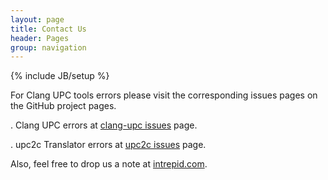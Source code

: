 ```yaml
---
layout: page
title: Contact Us
header: Pages
group: navigation
---
```

{% include JB/setup %}

For Clang UPC tools errors please visit the corresponding issues pages on the
GitHub project pages.

. Clang UPC errors at <a
href="https://github.com/Intrepid/clang-upc/issues">clang-upc issues</a> page.

. upc2c Translator errors at <a
href="https://github.com/Intrepid/upc2c/issues">upc2c issues</a> page.

Also, feel free to drop us a note at <a
href="mailto:upc@intrepid.com">intrepid.com</a>.

